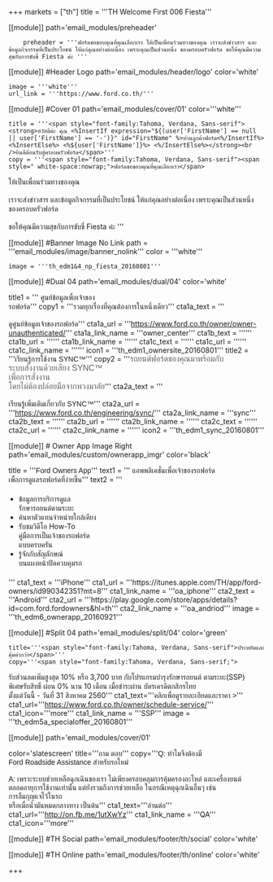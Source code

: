 +++
markets = ["th"]
title = '''TH Welcome First 006 Fiesta'''

[[module]]
path='email_modules/preheader'


		preheader = '''ฟอร์ดขอขอบคุณที่คุณเลือกเรา ให้เป็นเพื่อนร่วมทางของคุณ เราจะส่งข่าวสาร และข้อมูลกิจกรรมที่เป็นประโยชน์ ให้แก่คุณอย่างต่อเนื่อง เพราะคุณเป็นส่วนหนึ่ง ของครอบครัวฟอร์ด ขอให้คุณมีความสุขกับการขับขี่ Fiesta ค่ะ '''

[[module]] #Header Logo
path='email_modules/header/logo'
color='white'

	image = '''white'''
	url_link = '''https://www.ford.co.th/'''

[[module]] #Cover 01
path='email_modules/cover/01'
color='''white'''
 
	title = '''<span style="font-family:Tahoma, Verdana, Sans-serif"><strong>สวัสดีค่ะ คุณ <%InsertIf expression="${(user['FirstName'] == null || user['FirstName'] == '-')}" id="FirstName" %>ท่านลูกค้าฟอร์ด<%/InsertIf%> <%InsertElse%> <%${user['FirstName']}%> <%/InsertElse%></strong><br />ยินดีต้อนรับสู่ครอบครัวฟอร์ด</span>'''
	copy = '''<span style="font-family:Tahoma, Verdana, Sans-serif"><span style=" white-space:nowrap;">ฟอร์ดขอขอบคุณที่คุณเลือกเรา</span>
<span style=" white-space:nowrap;">ให้เป็นเพื่อนร่วมทางของคุณ</span>
<br /><br />
<span style=" white-space:nowrap;">เราจะส่งข่าวสาร</span>
<span style=" white-space:nowrap;">และข้อมูลกิจกรรมที่เป็นประโยชน์</span>
<span style=" white-space:nowrap;">ให้แก่คุณอย่างต่อเนื่อง</span> 
<span style=" white-space:nowrap;">เพราะคุณเป็นส่วนหนึ่ง</span>
<span style=" white-space:nowrap;">ของครอบครัวฟอร์ด</span>
<br /><br />
<span style=" white-space:nowrap;">ขอให้คุณมีความสุขกับการขับขี่</span> 
<span style=" white-space:nowrap;">Fiesta ค่ะ </span></span>'''

[[module]] #Banner Image No Link
path = '''email_modules/image/banner_nolink'''
color = '''white'''

	image = '''th_edm1&4_np_fiesta_20160801'''

[[module]] #Dual 04
path='email_modules/dual/04'
color='white'

title1 = ''' <span style="font-family:Tahoma, Verdana, Sans-serif">ศูนย์ข้อมูลเพื่อเจ้าของ</span><br />
							<span style="font-family:Tahoma, Verdana, Sans-serif">รถฟอร์ด</span>'''
	copy1 = '''<span style="font-family:Tahoma, Verdana, Sans-serif"><span style=" white-space:nowrap;">รวมทุกเรื่องที่คุณต้องการในหนึ่งเดียว</span></span>'''
	cta1a_text = '''<span style="font-family:Tahoma, Verdana, Sans-serif"><br /><br />ดูศูนย์ข้อมูลเจ้าของรถฟอร์ด</span>'''
	cta1a_url = '''https://www.ford.co.th/owner/owner-unauthenticated/'''
	cta1a_link_name = '''owner_center'''
	cta1b_text = ''''''
	cta1b_url = ''''''
	cta1b_link_name = ''''''
	cta1c_text = ''''''
	cta1c_url = ''''''
	cta1c_link_name = ''''''
	icon1 = '''th_edm1_ownersite_20160801'''
	title2 = '''<span style="font-family:Tahoma, Verdana, Sans-serif">เรียนรู้การใช้งาน SYNC&trade;</span>'''
	copy2 = '''<span style="font-family:Tahoma, Verdana, Sans-serif"><span style="color:#616161; font-size:16px">รถยนต์ฟอร์ดของคุณมาพร้อมกับ<br />ระบบสั่งงานด้วยเสียง SYNC&trade;<br />เพื่อการสั่งงาน<br />โดยไม่ต้องปล่อยมือจากพวงมาลัย</span></span>'''
	cta2a_text = '''<span style="font-family:Tahoma, Verdana, Sans-serif"><br /><br />เรียนรู้เพิ่มเติมเกี่ยวกับ SYNC&trade;</span>'''
	cta2a_url = '''https://www.ford.co.th/engineering/sync/'''
	cta2a_link_name = '''sync'''
	cta2b_text = ''''''
	cta2b_url = ''''''
	cta2b_link_name = ''''''
	cta2c_text = ''''''
	cta2c_url = ''''''
	cta2c_link_name = ''''''
	icon2 = '''th_edm1_sync_20160801'''

[[module]] # Owner App Image Right
path='email_modules/custom/ownerapp_imgr'
color='black'

title = '''<span style="font-family:Tahoma, Verdana, Sans-serif">Ford Owners App</span>'''
text1 = '''<span style="font-family:Tahoma, Verdana, Sans-serif">
<span style=" white-space:nowrap;">แอพพลิเคชั่นเพื่อเจ้าของรถฟอร์ด</span><br> 
<span style=" white-space:nowrap;">เพื่อการดูแลรถฟอร์ดที่ง่ายขึ้น</span></span>'''
text2 = '''<span style="font-family:Tahoma, Verdana, Sans-serif; font-Size: 14px">
<ul style="margin: 20px; padding: 0;">
<li><span style=" white-space:nowrap;">ข้อมูลการบริการดูแล<br>รักษารถยนต์ตามระยะ</span></li>
<li><span style=" white-space:nowrap;">ค้นหาตัวแทนจำหน่ายใกล้เคียง</span></li>
<li><span style=" white-space:nowrap;">รับชมวิดีโอ How-To <br>คู่มือการเป็นเจ้าของรถฟอร์ด<br>แบบครบครัน</span></li>
<li><span style=" white-space:nowrap;">รู้จักกับสัญลักษณ์<br>บนแผงหน้าปัดควบคุมรถ</span></li>
</ul>
</span>'''
	cta1_text = '''iPhone'''
	cta1_url = '''https://itunes.apple.com/TH/app/ford-owners/id990342351?mt=8'''
	cta1_link_name = '''oa_iphone'''
	cta2_text = '''Android'''
	cta2_url = '''https://play.google.com/store/apps/details?id=com.ford.fordowners&hl=th'''
	cta2_link_name = '''oa_andriod'''
	image = '''th_edm6_ownerapp_20160921'''

 [[module]] #Split 04
path='email_modules/split/04'
color='green'

	title='''<span style="font-family:Tahoma, Verdana, Sans-serif">ประหยัดและคุ้มค่ากว่า</span>'''
	copy='''<span style="font-family:Tahoma, Verdana, Sans-serif;">
<span style="white-space:nowrap;">รับส่วนลดเพิ่มสูงสุด 10%</span>
<span style="white-space:nowrap;">หรือ 3,700 บาท</span> 
<span style="white-space:nowrap;">กับโปรแกรมบำรุงรักษารถยนต์</span>
<span style="white-space:nowrap;">ตามระยะ(SSP)</span>
<span style="white-space:nowrap;">พิเศษรับสิทธิ์</span>
<span style="white-space:nowrap;">ผ่อน 0% นาน 10 เดือน</span> 
<span style="white-space:nowrap;">เมื่อชำระผ่าน</span>
<span style="white-space:nowrap;">บัตรเครดิตกสิกรไทย</span> 
<span style="white-space:nowrap;">ตั้งแต่วันนี้ - วันที่ 31 สิงหาคม 2560</span></span>'''
	cta1_text='''<span style="font-family:Tahoma, Verdana, Sans-serif">คลิกเพื่อดูรายละเอียดและราคา ></span>'''
cta1_url='''https://www.ford.co.th/owner/schedule-service/'''
cta1_icon='''more'''
cta1_link_name = '''SSP'''
image = '''th_edm5a_specialoffer_20160801'''

[[module]]
path='email_modules/cover/01'

color='slatescreen'
title='''<span style="font-family:Tahoma, Verdana, Sans-serif">ถาม ตอบ</span>'''
copy='''<span style="font-family:Tahoma, Verdana, Sans-serif"><span style=" white-space:nowrap;">Q: ทำไมจึงต้องมี</span>
<span style=" white-space:nowrap;">Ford Roadside Assistance</span>
<span style=" white-space:nowrap;">สำหรับรถใหม่</span><br /><br />
<span style=" white-space:nowrap;">A: เพราะระบบช่วยเหลือฉุกเฉินของเรา</span>
<span style=" white-space:nowrap;">ไม่เพียงครอบคลุมการคุ้มครองอะไหล่</span>
<span style=" white-space:nowrap;">และเครื่องยนต์</span>
<span style="white-space:nowrap;">ตลอดอายุการใช้งานเท่านั้น</span>
<span style=" white-space:nowrap;">แต่ยังรวมถึงการช่วยเหลือ</span>
<span style=" white-space:nowrap;">ในกรณีเหตุฉุกเฉินอื่นๆ</span>
<span style=" white-space:nowrap;">เช่น</span>
<span style=" white-space:nowrap;">การลืมกุญแจไว้ในรถ</span><br />
<span style=" white-space:nowrap;">หรือเมื่อน้ำมันหมดกลางทาง เป็นต้น</span></span>'''
cta1_text='''<span style="font-family:Tahoma, Verdana, Sans-serif"><span style=" white-space:nowrap;">อ่านต่อ</span></span>'''
cta1_url='''http://on.fb.me/1utXwYz'''
cta1_link_name = '''QA'''
cta1_icon='''more'''


[[module]] #TH Social
path='email_modules/footer/th/social'
color='white'

[[module]] #TH Online
path='email_modules/footer/th/online'
color='white'

+++